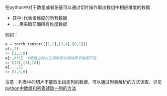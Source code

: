 





在python中对于数组或者张量可以通过切片操作取出数组中相应维度的数据

- 其中``:``代表该维度的所有数据
- ``...``用来取前面所有维度数据

例如：

```python
a = torch.tensor([[1,2],[3,4],[0,1]])
a[:,1] 
>> [1,3,0]
a[:,0:1]  #使用这种方法读取可以保持原来维度不变
>> [[1],[3],[0]]
a[...,1]
>> [1,3,0]
```



注意：列表中的切片不能取出指定列的数据，可以通过列表解析的方式读取，详见[python中数组和列表读取一列的方法](http://www.kongxiangbo.com/?p=692)

